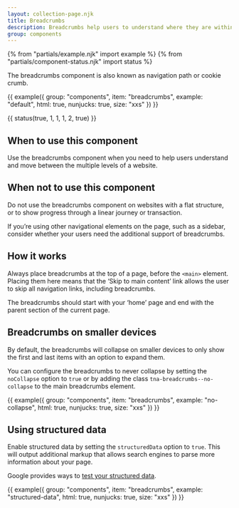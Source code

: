 ```yaml
---
layout: collection-page.njk
title: Breadcrumbs
description: Breadcrumbs help users to understand where they are within a websites structure and move between levels.
group: components
---
```


{% from "partials/example.njk" import example %}
{% from "partials/component-status.njk" import status %}

The breadcrumbs component is also known as navigation path or cookie crumb.

{{ example({ group: "components", item: "breadcrumbs", example: "default", html: true, nunjucks: true, size: "xxs" }) }}

{{ status(true, 1, 1, 1, 2, true) }}

## When to use this component

Use the breadcrumbs component when you need to help users understand and move between the multiple levels of a website.

## When not to use this component

Do not use the breadcrumbs component on websites with a flat structure, or to show progress through a linear journey or transaction.

If you’re using other navigational elements on the page, such as a sidebar, consider whether your users need the additional support of breadcrumbs.

## How it works

Always place breadcrumbs at the top of a page, before the `<main>` element. Placing them here means that the ‘Skip to main content’ link allows the user to skip all navigation links, including breadcrumbs.

The breadcrumbs should start with your ‘home’ page and end with the parent section of the current page.

## Breadcrumbs on smaller devices

By default, the breadcrumbs will collapse on smaller devices to only show the first and last items with an option to expand them.

You can configure the breadcrumbs to never collapse by setting the `noCollapse` option to `true` or by adding the class `tna-breadcrumbs--no-collapse` to the main breadcrumbs element.

{{ example({ group: "components", item: "breadcrumbs", example: "no-collapse", html: true, nunjucks: true, size: "xxs" }) }}

## Using structured data

Enable structured data by setting the `structuredData` option to `true`. This will output additional markup that allows search engines to parse more information about your page.

Google provides ways to [test your structured data](https://developers.google.com/search/docs/appearance/structured-data).

{{ example({ group: "components", item: "breadcrumbs", example: "structured-data", html: true, nunjucks: true, size: "xxs" }) }}

